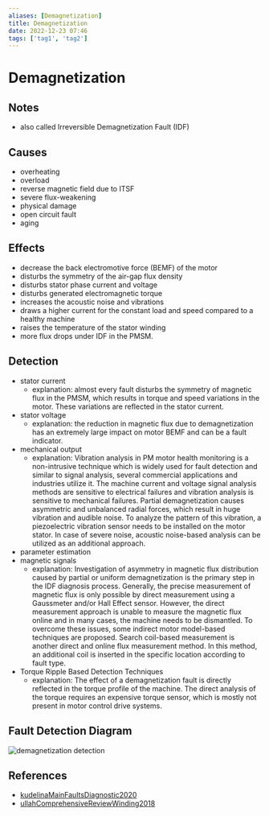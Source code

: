 ```yaml
---
aliases: [Demagnetization]
title: Demagnetization
date: 2022-12-23 07:46
tags: ['tag1', 'tag2']
---
```


# Demagnetization

## Notes

- also called Irreversible Demagnetization Fault (IDF)

## Causes

- overheating
- overload
- reverse magnetic field due to ITSF
- severe flux-weakening
- physical damage
- open circuit fault
- aging

## Effects

- decrease the back electromotive force (BEMF) of the motor
- disturbs the symmetry of the air-gap flux density
- disturbs stator phase current and voltage
- disturbs generated electromagnetic torque
- increases the acoustic noise and vibrations
- draws a higher current for the constant load and speed compared to a healthy machine
- raises the temperature of the stator winding
- more flux drops under IDF in the PMSM.

## Detection

- stator current
  - explanation: almost every fault disturbs the symmetry of magnetic flux in the PMSM, which results in torque and speed variations in the motor. These variations are reflected in the stator current.
- stator voltage
  - explanation: the reduction in magnetic flux due to demagnetization has an extremely large impact on motor BEMF and can be a fault indicator.
- mechanical output
  - explanation: Vibration analysis in PM motor health monitoring is a non-intrusive technique which is widely used for fault detection and similar to signal analysis, several commercial applications and industries utilize it. The machine current and voltage signal analysis methods are sensitive to electrical failures and vibration analysis is sensitive to mechanical failures. Partial demagnetization causes asymmetric and unbalanced radial forces, which result in huge vibration and audible noise. To analyze the pattern of this vibration, a piezoelectric vibration sensor needs to be installed on the motor stator. In case of severe noise, acoustic noise-based analysis can be utilized as an additional approach.
- parameter estimation
- magnetic signals
  - explanation: Investigation of asymmetry in magnetic flux distribution caused by partial or uniform demagnetization is the primary step in the IDF diagnosis process. Generally, the precise measurement of magnetic flux is only possible by direct measurement using a Gaussmeter and/or Hall Effect sensor. However, the direct measurement approach is unable to measure the magnetic flux online and in many cases, the machine needs to be dismantled. To overcome these issues, some indirect motor model-based techniques are proposed. Search coil-based measurement is another direct and online flux measurement method. In this method, an additional coil is inserted in the specific location according to fault type.
- Torque Ripple Based Detection Techniques
  - explanation: The effect of a demagnetization fault is directly reflected in the torque profile of the machine. The direct analysis of the torque requires an expensive torque sensor, which is mostly not present in motor control drive systems.

## Fault Detection Diagram

![demagnetization detection](https://i.vgy.me/dKs7V7.png)

## References

- [kudelinaMainFaultsDiagnostic2020](zotero/kudelinaMainFaultsDiagnostic2020.md)
- [ullahComprehensiveReviewWinding2018](../zotero/ullahComprehensiveReviewWinding2018.md)
